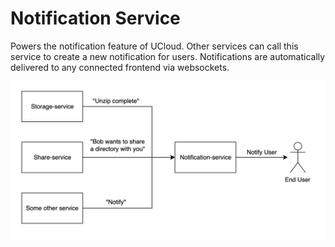 # Notification Service

Powers the notification feature of UCloud. Other services can call this
service to create a new notification for users. Notifications are
automatically delivered to any connected frontend via websockets.

![](./wiki/NotificationFlow.png)

